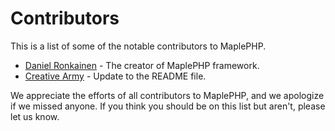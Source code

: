 # Contributors

This is a list of some of the notable contributors to MaplePHP.

- [Daniel Ronkainen]([https://github.com/username](https://github.com/wazabii8)) - The creator of MaplePHP framework.
- [Creative Army]([https://github.com/username](https://github.com/CreativeArmyDevs)) - Update to the README file.

We appreciate the efforts of all contributors to MaplePHP, and we apologize if we missed anyone. If you think you should be on this list but aren't, please let us know.
